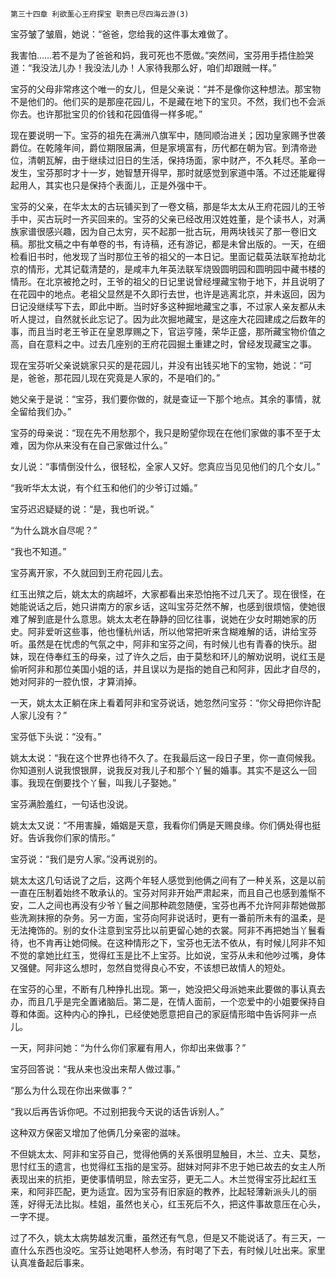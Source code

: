     第三十四章 利欲薰心王府探宝 职责已尽四海云游(3) 

   宝芬皱了皱眉，她说：“爸爸，您给我的这件事太难做了。

   我害怕……若不是为了爸爸和妈，我可死也不愿做。”突然间，宝芬用手捂住脸哭道：“我没法儿办！我没法儿办！人家待我那么好，咱们却跟贼一样。”

   宝芬的父母非常疼这个唯一的女儿，但是父亲说：“并不是像你这种想法。那宝物不是他们的。他们买的是那座花园儿，不是藏在地下的宝贝。不然，我们也不会派你去。也许那批宝贝的价钱和花园值得一样多呢。”

   现在要说明一下。宝芬的祖先在满洲八旗军中，随同顺治进关；因功皇家赐予世袭爵位。在乾隆年间，爵位期限届满，但是家境富有，历代都在朝为官。到清帝逊位，清朝瓦解，由于继续过旧日的生活，保持场面，家中财产，不久耗尽。革命一发生，宝芬那时才十一岁，她智慧开得早，那时就感觉到家道中落。不过还能雇得起用人，其实也只是保持个表面儿，正是外强中干。

   宝芬的父亲，在华太太的古玩铺买到了一卷文稿，那是华太太从王府花园儿的王爷手中，买古玩时一齐买回来的。宝芬的父亲已经改用汉姓姓董，是个读书人，对满族家谱很感兴趣，因为自己太穷，买不起那一批古玩，用两块钱买了那一卷旧文稿。那批文稿之中有单卷的书，有诗稿，还有游记，都是未曾出版的。一天，在细检看旧书时，他发现了当时那位王爷的祖父的一本日记。里面记载英法联军抢劫北京的情形，尤其记载清楚的，是咸丰九年英法联军烧毁圆明园和圆明园中藏书楼的情形。在北京被抢之时，王爷的祖父的日记里说曾经埋藏宝物于地下，并且说明了在花园中的地点。老祖父显然是不久即行去世，也许是逃离北京，并未返回，因为日记没继续写下去，即此中断。当时好多这种掘地藏宝之事，不过家人亲友都从未听人提过，自然就长此忘记了。因为此次掘地藏宝，是这座大花园建成之后数年的事，而且当时老王爷正在皇恩厚赐之下，官运亨隆，荣华正盛，那所藏宝物价值之高，自在意料之中。过去几座别的王府花园掘土重建之时，曾经发现藏宝之事。

   现在宝芬听父亲说姚家只买的是花园儿，并没有出钱买地下的宝物，她说：“可是，爸爸，那花园儿现在究竟是人家的，不是咱们的。”

   她父亲于是说：“宝芬，我们要你做的，就是查证一下那个地点。其余的事情，就全留给我们办。”

   宝芬的母亲说：“现在先不用愁那个，我只是盼望你现在在他们家做的事不至于太难，因为你从来没有在自己家做过什么。”

   女儿说：“事情倒没什么，很轻松，全家人又好。您真应当见见他们的几个女儿。”

   “我听华太太说，有个红玉和他们的少爷订过婚。”

   宝芬迟迟疑疑的说：“是，我也听说。”

   “为什么跳水自尽呢？”

   “我也不知道。”

   宝芬离开家，不久就回到王府花园儿去。

   红玉出殡之后，姚太太的病越坏，大家都看出来恐怕拖不过几天了。现在很怪，在她能说话之后，她只讲南方的家乡话，这叫宝芬茫然不解，也感到很烦恼，使她很难了解到底是什么意思。姚太太老在静静的回忆往事，说她在少女时期她家的历史。阿非爱听这些事，他也懂杭州话，所以他常把听来含糊难解的话，讲给宝芬听。虽然是在忧虑的气氛之中，阿非和宝芬之间，有时候儿也有青春的快乐。甜妹，现在侍奉红玉的母亲，过了许久之后，由于莫愁和环儿的解劝说明，说红玉是偷听阿非和那位美国小姐的话，并且误以为是指的她自己和阿非，因此才自尽的，她对阿非的一腔仇恨，才算消掉。

   一天，姚太太正躺在床上看着阿非和宝芬说话，她忽然问宝芬：“你父母把你许配人家儿没有？”

   宝芬低下头说：“没有。”

   姚太太说：“我在这个世界也待不久了。在我最后这一段日子里，你一直伺候我。你知道别人说我恨银屏，说我反对我儿子和那个丫鬟的婚事。其实不是这么一回事。我现在倒要找个丫鬟，叫我儿子娶她。”

   宝芬满脸羞红，一句话也没说。

   姚太太又说：“不用害臊，婚姻是天意，我看你们俩是天赐良缘。你们俩处得也挺好。告诉我你们家的情形。”

   宝芬说：“我们是穷人家。”没再说别的。

   姚太太这几句话说了之后，这两个年轻人感觉到他俩之间有了一种关系，这是以前一直在压制着始终不敢承认的。宝芬对阿非开始严肃起来，而且自己也感到羞惭不安，二人之间也再没有少爷丫鬟之间那种疏忽随便，宝芬也再不允许阿非帮她做那些洗涮抹擦的杂务。另一方面，宝芬向阿非说话时，更有一番前所未有的温柔，是无法掩饰的。别的女仆注意到宝芬比以前更留心她的衣裳。阿非不再把她当丫鬟看待，也不肯再让她伺候。在这种情形之下，宝芬也无法不依从，有时候儿阿非不知不觉的拿她比红玉，觉得红玉是比不上宝芬。比如说，宝芬从未和他吵过嘴，身体又强健。阿非这么想时，忽然自觉得良心不安，不该想已故情人的短处。

   在宝芬的心里，不断有几种挣扎出现。第一，她没把父母派她来此要做的事认真去办，而且几乎是完全置诸脑后。第二是，在情人面前，一个恋爱中的小姐要保持自尊和体面。这种内心的挣扎，已经使她愿意把自己的家庭情形暗中告诉阿非一点儿。

   一天，阿非问她：“为什么你们家雇有用人，你却出来做事？”

   宝芬回答说：“我从来也没出来帮人做过事。”

   “那么为什么现在你出来做事？”

   “我以后再告诉你吧。不过别把我今天说的话告诉别人。”

   这种双方保密又增加了他俩几分亲密的滋味。

   不但姚太太、阿非和宝芬自己，觉得他俩的关系很明显触目，木兰、立夫、莫愁，思忖红玉的遗言，也觉得红玉指的是宝芬。甜妹对阿非不忠于她已故去的女主人所表现出来的抗拒，更使事情明显，除去宝芬，更无二人。木兰觉得宝芬比起红玉来，和阿非匹配，更为适宜。因为宝芬有旧家庭的教养，比起轻薄新派头儿的丽莲，好得无法比拟。桂姐，虽然也关心，红玉死后不久，把这件事故意压在心头，一字不提。

   过了不久，姚太太病势越发沉重，虽然还有气息，但是又不能说话了。有三天，一直什么东西也没吃。宝芬让她喝杯人参汤，有时喝了下去，有时候儿吐出来。家里认真准备起后事来。

